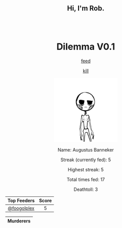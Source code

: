 <h2 align="center">Hi, I'm Rob.</h2>

<br>
<br>

<h1 align="center">
Dilemma V0.1
</h1>

<p align="center">
<a href=https://github.com/foogolplex/foogolplex/issues/new?title=feed&body=just+click+submit+and+feed+they+will>feed</a>
</p>
<p align="center">
<a href=https://github.com/foogolplex/foogolplex/issues/new?title=kill&body=just+click+submit+and+they+will+die+but+be+warned+that+you+will+be+revoked+from+your+privileges>kill</a>
</p>

<p align="center">
<img src="https://github.com/foogolplex/foogolplex/blob/main/starving.gif" width="200" height="200">
</img>
</p>

<p align="center">
Name: Augustus Banneker
</p>

<p align="center">
Streak (currently fed): 5
</p>

<p align="center">
Highest streak: 5
</p>

<p align="center">
Total times fed: 17
</p>

<p align="center">
Deathtoll: 3
</p>


| Top Feeders | Score |
| :-: | :-: |
| [@foogolplex](https://github.com/foogolplex/) | 5 |

| Murderers |
| :-: |
